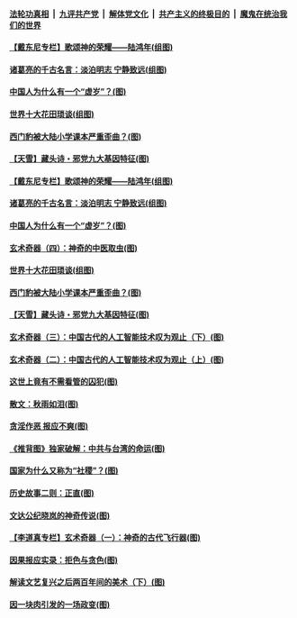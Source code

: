 

####  [法轮功真相](../../../../basic/blob/master/README.md?t=09260831) &nbsp;|&nbsp; [九评共产党](../../../../9ping.md/blob/master/README.md?t=09260831) &nbsp;|&nbsp; [解体党文化](../../../../jtdwh.md/blob/master/README.md?t=09260831)  &nbsp;|&nbsp; [共产主义的终极目的](../../../../gczydzjmd.md/blob/master/README.md?t=09260831) &nbsp;|&nbsp; [魔鬼在统治我们的世界](../../../../mgztzwmdsj.md/blob/master/README.md?t=09260831) 

#### [【戴东尼专栏】歌颂神的荣耀——陆鸿年(组图)](../pages/p7/945810.md?t=09260831) 

#### [诸葛亮的千古名言：淡泊明志 宁静致远(组图)](../pages/p7/947148.md?t=09260831) 

#### [中国人为什么有一个“虚岁”？(图)](../pages/p7/947081.md?t=09260831) 

#### [世界十大花田琐谈(组图)](../pages/p7/947141.md?t=09260831) 

#### [西门豹被大陆小学课本严重歪曲？(图)](../pages/p7/946925.md?t=09260831) 

#### [【天雪】藏头诗・邪党九大基因特征(图)](../pages/p7/946990.md?t=09260831) 

#### [【戴东尼专栏】歌颂神的荣耀——陆鸿年(组图)](../pages/p7/945810.md?t=09260831) 

#### [诸葛亮的千古名言：淡泊明志 宁静致远(组图)](../pages/p7/947148.md?t=09260831) 

#### [中国人为什么有一个“虚岁”？(图)](../pages/p7/947081.md?t=09260831) 

#### [玄术奇器（四）：神奇的中医取虫(图)](../pages/p7/946899.md?t=09260831) 

#### [世界十大花田琐谈(组图)](../pages/p7/947141.md?t=09260831) 

#### [西门豹被大陆小学课本严重歪曲？(图)](../pages/p7/946925.md?t=09260831) 

#### [【天雪】藏头诗・邪党九大基因特征(图)](../pages/p7/946990.md?t=09260831) 

#### [玄术奇器（三）：中国古代的人工智能技术叹为观止（下）(图)](../pages/p7/946897.md?t=09260831) 

#### [玄术奇器（二）：中国古代的人工智能技术叹为观止（上）(图)](../pages/p7/946896.md?t=09260831) 

#### [这世上竟有不需看管的囚犯(图)](../pages/p7/946875.md?t=09260831) 

#### [散文：秋雨如泪(图)](../pages/p7/946901.md?t=09260831) 

#### [贪淫作恶 报应不爽(图)](../pages/p7/946692.md?t=09260831) 

#### [《推背图》独家破解：中共与台湾的命运(图)](../pages/p7/944017.md?t=09260831) 

#### [国家为什么又称为“社稷”？(图)](../pages/p7/946693.md?t=09260831) 

#### [历史故事二则：正直(图)](../pages/p7/946537.md?t=09260831) 

#### [文达公纪晓岚的神奇传说(图)](../pages/p7/943447.md?t=09260831) 

#### [【李道真专栏】玄术奇器（一）：神奇的古代飞行器(图)](../pages/p7/946715.md?t=09260831) 

#### [因果报应实录：拒色与贪色(图)](../pages/p7/946530.md?t=09260831) 

#### [解读文艺复兴之后两百年间的美术（下）(图)](../pages/p7/945958.md?t=09260831) 

#### [因一块肉引发的一场政变(图)](../pages/p7/946599.md?t=09260831) 

